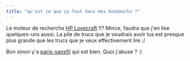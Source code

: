 ```yaml
---
title: "qu'est ce que ça fout dans mes bookmarks ?"
---
```


Le moteur de recherche [HP Lovecraft](http://www.cthuugle.com/) !!? Mince,
faudra que j'en lise quelques-uns aussi. La pile de trucs que je voudrais
avoir lus est presque plus grande que les trucs que je veux effectivement lire
:/

Bon sinon y'a [paris-sansfil](http://www.paris-sansfil.info) qui est bien.
Quoi j'abuse ? :)

